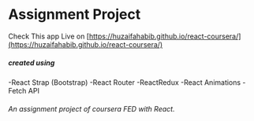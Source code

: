 # Assignment Project 

Check This app Live on [https://huzaifahabib.github.io/react-coursera/](https://huzaifahabib.github.io/react-coursera/)

##### created using 
  -React Strap (Bootstrap)
  -React Router
  -ReactRedux
  -React Animations
  -Fetch API

###### An assignment project of coursera FED with React.
